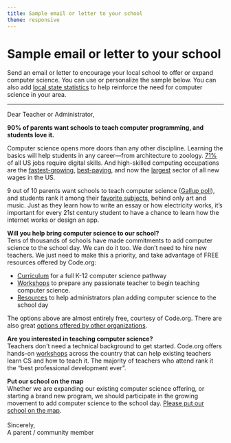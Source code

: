 ```yaml
---
title: Sample email or letter to your school
theme: responsive
---
```

# Sample email or letter to your school

Send an email or letter to encourage your local school to offer or expand computer science. You can use or personalize the sample below. You can also add [local state statistics](https://code.org/promote) to help reinforce the need for computer science in your area.
<hr>
<p>Dear Teacher or Administrator,</p>

**90% of parents want schools to teach computer programming, and students love it.**
  
Computer science opens more doors than any other discipline. Learning the basics will help students in any career—from architecture to zoology. [71%](https://www.brookings.edu/research/digitalization-and-the-american-workforce) of all US jobs require digital skills. And high-skilled computing occupations are the [fastest-growing](http://www.rasmussen.edu/degrees/technology/blog/careers-in-computer-science-face-the-facts), [best-paying](http://www.naceweb.org/about-us/press/2016/stem-grads-highest-starting-salaries.aspx), and now the [largest](http://blog.code.org/post/144206906013/computing-occupations-are-now-the-1-source-of-new) sector of all new wages in the US. 

9 out of 10 parents want schools to teach computer science ([Gallup poll](https://services.google.com/fh/files/misc/searching-for-computer-science_report.pdf)), and students rank it among their [favorite subjects](https://www.linkedin.com/pulse/what-classes-do-students-like-most-hadi-partovi), behind only art and music. Just as they learn how to write an essay or how electricity works, it’s important for every 21st century student to have a chance to learn how the internet works or design an app.

**Will you help bring computer science to our school?**  
Tens of thousands of schools have made commitments to add computer science to the school day. We can do it too. We don’t need to hire new teachers. We just need to make this a priority, and take advantage of FREE resources offered by Code.org:

* [Curriculum](https://code.org/educate) for a full K-12 computer science pathway
* [Workshops](https://code.org/educate/professional-learning) to prepare any passionate teacher to begin teaching computer science.
* [Resources](https://code.org/administrators) to help administrators plan adding computer science to the school day

The options above are almost entirely free, courtesy of Code.org. There are also great [options offered by other organizations](https://code.org/educate/3rdparty). 

**Are you interested in teaching computer science?**  
Teachers don't need a technical background to get started. Code.org offers hands-on [workshops](https://code.org/educate/professional-learning) across the country that can help existing teachers learn CS and how to teach it. The majority of teachers who attend rank it the “best professional development ever”.

**Put our school on the map**  
Whether we are expanding our existing computer science offering, or starting a brand new program, we should participate in the growing movement to add computer science to the school day. [Please put our school on the map](https://code.org/yourschool).
<br>
<br>
Sincerely,  
A parent / community member